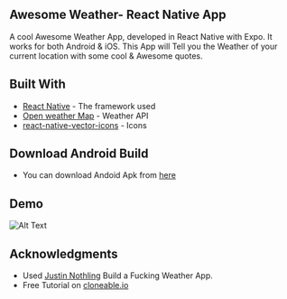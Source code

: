 

## Awesome Weather- React Native App

A cool Awesome Weather App, developed in React Native with Expo. It works for both Android & iOS. This App will Tell you the Weather of your current location with some cool & Awesome quotes.


## Built With

* [React Native](http://www.dropwizard.io/1.0.2/docs/) - The framework used
* [Open weather Map](https://openweathermap.org/) - Weather API
* [react-native-vector-icons](https://github.com/oblador/react-native-vector-icons) - Icons


## Download Android Build

* You can download Andoid Apk from <a href='https://expo.io/@rakeshrenukut/Awesome-Weather/builds'>here</a>


## Demo

![Alt Text](https://github.com/irakeshm/AwesomeWeatherApp/blob/master/demo.gif)


## Acknowledgments

* Used <a href='https://github.com/JustinNothling'>Justin Nothling</a> Build a Fucking Weather App.
* Free Tutorial on <a href='http://cloneable.io/courses/'>cloneable.io</a>

